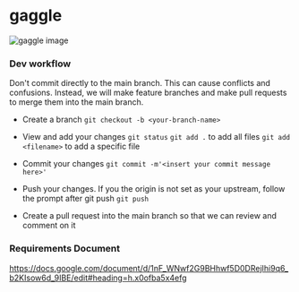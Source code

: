 # gaggle
![gaggle image](https://p1.pxfuel.com/preview/577/272/868/gaggle-of-geese-canada-goose-waterfowl-bird.jpg)

### Dev workflow
Don't commit directly to the main branch. This can cause conflicts and confusions. Instead, we will make feature branches and make pull requests to merge them into the main branch. 
- Create a branch
`git checkout -b <your-branch-name>`

- View and add your changes
`git status`
`git add .` to add all files
`git add <filename>` to add a specific file

- Commit your changes
`git commit -m'<insert your commit message here>'`

- Push your changes. If you the origin is not set as your upstream, follow the prompt after git push
`git push`

- Create a pull request into the main branch so that we can review and comment on it


### Requirements Document
https://docs.google.com/document/d/1nF_WNwf2G9BHhwf5D0DRejIhi9q6_b2KIsow6d_9IBE/edit#heading=h.x0ofba5x4efg
